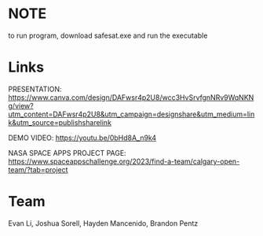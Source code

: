 # NOTE
to run program, download safesat.exe and run the executable

# Links
PRESENTATION: https://www.canva.com/design/DAFwsr4p2U8/wcc3HvSrvfgnNRv9WqNKNg/view?utm_content=DAFwsr4p2U8&utm_campaign=designshare&utm_medium=link&utm_source=publishsharelink

DEMO VIDEO: https://youtu.be/0bHd8A_n9k4

NASA SPACE APPS PROJECT PAGE: https://www.spaceappschallenge.org/2023/find-a-team/calgary-open-team/?tab=project

# Team
Evan Li, Joshua Sorell, Hayden Mancenido, Brandon Pentz
